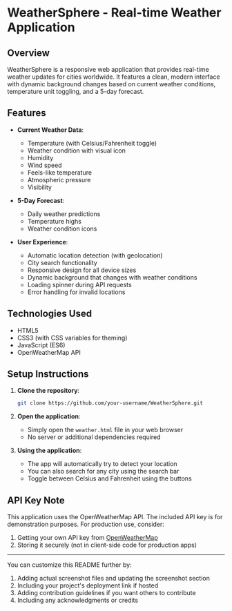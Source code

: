 # WeatherSphere - Real-time Weather Application

## Overview

WeatherSphere is a responsive web application that provides real-time weather updates for cities worldwide. It features a clean, modern interface with dynamic background changes based on current weather conditions, temperature unit toggling, and a 5-day forecast.

## Features

- **Current Weather Data**:
  - Temperature (with Celsius/Fahrenheit toggle)
  - Weather condition with visual icon
  - Humidity
  - Wind speed
  - Feels-like temperature
  - Atmospheric pressure
  - Visibility

- **5-Day Forecast**:
  - Daily weather predictions
  - Temperature highs
  - Weather condition icons

- **User Experience**:
  - Automatic location detection (with geolocation)
  - City search functionality
  - Responsive design for all device sizes
  - Dynamic background that changes with weather conditions
  - Loading spinner during API requests
  - Error handling for invalid locations

## Technologies Used

- HTML5
- CSS3 (with CSS variables for theming)
- JavaScript (ES6)
- OpenWeatherMap API

## Setup Instructions

1. **Clone the repository**:
   ```bash
   git clone https://github.com/your-username/WeatherSphere.git
   ```

2. **Open the application**:
   - Simply open the `weather.html` file in your web browser
   - No server or additional dependencies required

3. **Using the application**:
   - The app will automatically try to detect your location
   - You can also search for any city using the search bar
   - Toggle between Celsius and Fahrenheit using the buttons

## API Key Note

This application uses the OpenWeatherMap API. The included API key is for demonstration purposes. For production use, consider:

1. Getting your own API key from [OpenWeatherMap](https://openweathermap.org/)
2. Storing it securely (not in client-side code for production apps)



---

You can customize this README further by:
1. Adding actual screenshot files and updating the screenshot section
2. Including your project's deployment link if hosted
3. Adding contribution guidelines if you want others to contribute
4. Including any acknowledgments or credits
